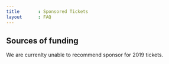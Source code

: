 ```yaml
---
title       : Sponsored Tickets
layout      : FAQ
---
```




## Sources of funding

We are currenlty unable to recommend sponsor for 2019 tickets.
